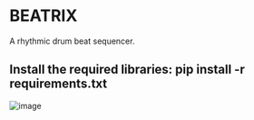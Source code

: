 # BEATRIX
A rhythmic drum beat sequencer.

## Install the required libraries: pip install -r requirements.txt 

![image](https://user-images.githubusercontent.com/85631831/209206391-896fc41c-d23a-411e-bb1e-8a3adb53ccc7.png)



